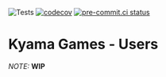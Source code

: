 ![Tests](https://github.com/kyamalabs/users/actions/workflows/ci.yml/badge.svg)
[![codecov](https://codecov.io/gh/kyamalabs/users/graph/badge.svg?token=Z00kQD0z0Z)](https://codecov.io/gh/kyamalabs/users)
[![pre-commit.ci status](https://results.pre-commit.ci/badge/github/kyamalabs/users/main.svg)](https://results.pre-commit.ci/latest/github/kyamalabs/users/main)

Kyama Games - Users
=================

*NOTE:* **WIP**
